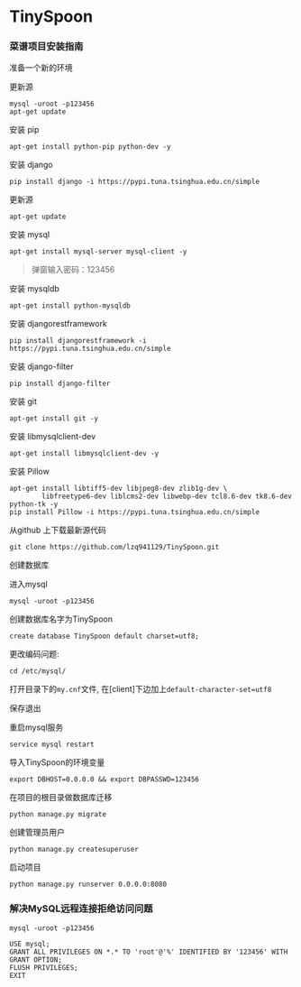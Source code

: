 # TinySpoon  

### 菜谱项目安装指南 

准备一个新的环境  

更新源  

	mysql -uroot -p123456  
	apt-get update  

安装 pip  

	apt-get install python-pip python-dev -y  

安装 django  

	pip install django -i https://pypi.tuna.tsinghua.edu.cn/simple  

更新源  

 	apt-get update  

安装 mysql  

	apt-get install mysql-server mysql-client -y  

> 弹窗输入密码：123456  

安装 mysqldb  

	apt-get install python-mysqldb  

安装 djangorestframework  

	pip install djangorestframework -i https://pypi.tuna.tsinghua.edu.cn/simple  

安装 django-filter  

	pip install django-filter  

安装 git  

	apt-get install git -y  

安装 libmysqlclient-dev  

	apt-get install libmysqlclient-dev -y  

安装 Pillow  

	apt-get install libtiff5-dev libjpeg8-dev zlib1g-dev \  
        	libfreetype6-dev liblcms2-dev libwebp-dev tcl8.6-dev tk8.6-dev python-tk -y
	pip install Pillow -i https://pypi.tuna.tsinghua.edu.cn/simple

从github 上下载最新源代码  

	git clone https://github.com/lzq941129/TinySpoon.git  

创建数据库  

进入mysql  

	mysql -uroot -p123456  

创建数据库名字为TinySpoon  

	create database TinySpoon default charset=utf8;  

更改编码问题:  

	cd /etc/mysql/  

打开目录下的`my.cnf`文件, 在[client]下边加上`default-character-set=utf8`  

保存退出  

重启mysql服务  

	service mysql restart  

导入TinySpoon的环境变量  

	export DBHOST=0.0.0.0 && export DBPASSWD=123456  

在项目的根目录做数据库迁移  

	python manage.py migrate  

创建管理员用户  

	python manage.py createsuperuser  

启动项目  

	python manage.py runserver 0.0.0.0:8080  

### 解决MySQL远程连接拒绝访问问题  

	mysql -uroot -p123456  
	
	USE mysql;  
	GRANT ALL PRIVILEGES ON *.* TO 'root'@'%' IDENTIFIED BY '123456' WITH GRANT OPTION;  
	FLUSH PRIVILEGES;  
	EXIT  
